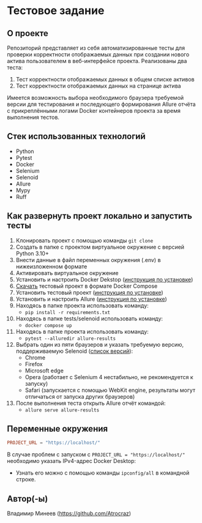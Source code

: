 # Тестовое задание

## О проекте
Репозиторий представляет из себя автоматизированные тесты для проверки корректности отображаемых данных при создании нового актива пользователем в веб-интерфейсе проекта.
Реализованы два теста:
 1. Тест корректности отображаемых данных в общем списке активов
 2. Тест корректности отображаемых данных на странице актива

Имеется возможность выбора необходимого браузера требуемой версии для тестирования и последующего формирования Allure отчёта с прикреплёнными логами Docker контейнеров
проекта за время выполнения тестов.

## Стек использованных технологий
 - Python
 - Pytest
 - Docker
 - Selenium
 - Selenoid
 - Allure
 - Mypy
 - Ruff

## Как развернуть проект локально и запустить тесты
 1. Клонировать проект с помощью команды `git clone`
 2. Создать в папке с проектом виртуальное окружение с версией Python 3.10+
 3. Внести данные в файл переменных окружения (.env) в нижеизложенном формате
 4. Активировать виртуальное окружение
 5. Установить и настроить Docker Dekstop ([инструкция по установке](https://docs.docker.com/get-started/))
 6. [Скачать](https://scaner-vs.ru/download_demo_scvs6/) тестовый проект в формате Docker Compose
 7. Установить тестовый проект ([инструкция по установке](https://disk.yandex.ru/i/IUvrHXa4Js5eIA))
 8. Установить и настроить Allure ([инструкция по установке](https://allurereport.org/docs/install/))
 9. Находясь в папке проекта использовать команду:
    - `pip install -r requirements.txt`
 10. Находясь в папке tests/selenoid использовать команду:
     - `docker compose up`
 11. Находясь в папке проекта использовать команду:
     - `pytest --alluredir allure-results`
 12. Выбрать один из пяти браузеров и указать требуемую версию, поддерживаемую Selenoid ([список версий](https://aerokube.com/images/latest/#_selenium)):
     - Chrome
     - Firefox
     - Microsoft edge
     - Opera (работает с Selenium 4 нестабильно, не рекомендуется к запуску)
     - Safari (запускается с помощью WebKit engine, результаты могут отличаться от запуска других браузеров)
 12. После выполнения теста открыть Allure отчёт командой:
     - `allure serve allure-results`


## Переменные окружения
```conf
PROJECT_URL = "https://localhost/"
```

В случае проблем с запуском с `PROJECT_URL = "https://localhost/"` необходимо указать IPv4-адрес Docker Desktop:
  - Узнать его можно с помощью команды `ipconfig/all` в командной строке.

## Автор(-ы)
Владимир Минеев (https://github.com/Atrocraz)


